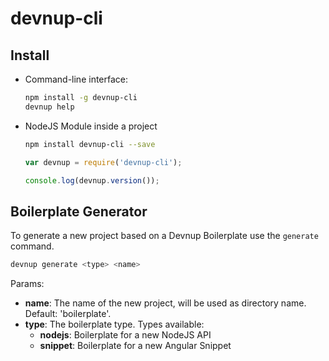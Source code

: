 devnup-cli
==========

## Install

- Command-line interface:

  ```sh
  npm install -g devnup-cli
  devnup help
  ```


- NodeJS Module inside a project

  ```sh
  npm install devnup-cli --save
  ```

  ```javascript
  var devnup = require('devnup-cli');

  console.log(devnup.version());
  ```

## Boilerplate Generator

To generate a new project based on a Devnup Boilerplate use the ```generate``` command.

```sh
devnup generate <type> <name>
```

Params:
- **name**: The name of the new project, will be used as directory name. Default: 'boilerplate'.
- **type**: The boilerplate type. Types available:
  - **nodejs**: Boilerplate for a new NodeJS API
  - **snippet**: Boilerplate for a new Angular Snippet
